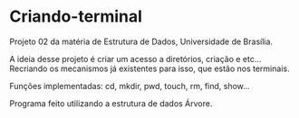 # Criando-terminal
Projeto 02 da matéria de Estrutura de Dados, Universidade de Brasília.

A ideia desse projeto é criar um acesso a diretórios, criação e etc... Recriando os mecanismos já existentes para isso, que estão nos terminais.

Funções implementadas: cd, mkdir, pwd, touch, rm, find, show...

Programa feito utilizando a estrutura de dados Árvore.
